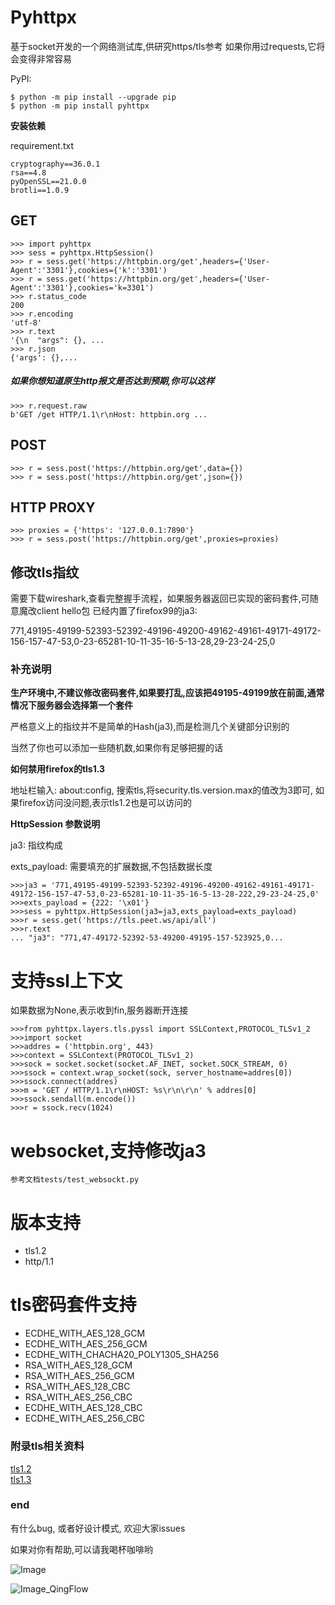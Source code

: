 # Pyhttpx
基于socket开发的一个网络测试库,供研究https/tls参考
如果你用过requests,它将会变得非常容易

PyPI:
```
$ python -m pip install --upgrade pip
$ python -m pip install pyhttpx
```

**安装依赖**

requirement.txt

```
cryptography==36.0.1
rsa==4.8
pyOpenSSL==21.0.0
brotli==1.0.9

```

## GET
```
>>> import pyhttpx
>>> sess = pyhttpx.HttpSession()
>>> r = sess.get('https://httpbin.org/get',headers={'User-Agent':'3301'},cookies={'k':'3301')
>>> r = sess.get('https://httpbin.org/get',headers={'User-Agent':'3301'},cookies='k=3301')
>>> r.status_code
200
>>> r.encoding
'utf-8'
>>> r.text
'{\n  "args": {}, ...
>>> r.json
{'args': {},...

```
##### 如果你想知道原生http报文是否达到预期,你可以这样
```
>>> r.request.raw
b'GET /get HTTP/1.1\r\nHost: httpbin.org ...
```

## POST
```
>>> r = sess.post('https://httpbin.org/get',data={})
>>> r = sess.post('https://httpbin.org/get',json={})
```

## HTTP PROXY
```
>>> proxies = {'https': '127.0.0.1:7890'}
>>> r = sess.post('https://httpbin.org/get',proxies=proxies)
```

## 修改tls指纹

需要下载wireshark,查看完整握手流程，如果服务器返回已实现的密码套件,可随意魔改client hello包
已经内置了firefox99的ja3:

771,49195-49199-52393-52392-49196-49200-49162-49161-49171-49172-156-157-47-53,0-23-65281-10-11-35-16-5-13-28,29-23-24-25,0

### 补充说明

**生产环境中,不建议修改密码套件,如果要打乱,应该把49195-49199放在前面,通常情况下服务器会选择第一个套件**

严格意义上的指纹并不是简单的Hash(ja3),而是检测几个关键部分识别的

当然了你也可以添加一些随机数,如果你有足够把握的话

**如何禁用firefox的tls1.3**

地址栏输入: about:config,
搜索tls,将security.tls.version.max的值改为3即可,
如果firefox访问没问题,表示tls1.2也是可以访问的

**HttpSession 参数说明**

ja3: 指纹构成

exts_payload: 需要填充的扩展数据,不包括数据长度

```
>>>ja3 = '771,49195-49199-52393-52392-49196-49200-49162-49161-49171-49172-156-157-47-53,0-23-65281-10-11-35-16-5-13-28-222,29-23-24-25,0'
>>>exts_payload = {222: '\x01'}
>>>sess = pyhttpx.HttpSession(ja3=ja3,exts_payload=exts_payload)
>>>r = sess.get('https://tls.peet.ws/api/all')
>>>r.text
... "ja3": "771,47-49172-52392-53-49200-49195-157-523925,0...
```

# 支持ssl上下文

如果数据为None,表示收到fin,服务器断开连接

```
>>>from pyhttpx.layers.tls.pyssl import SSLContext,PROTOCOL_TLSv1_2
>>>import socket
>>>addres = ('httpbin.org', 443)
>>>context = SSLContext(PROTOCOL_TLSv1_2)
>>>sock = socket.socket(socket.AF_INET, socket.SOCK_STREAM, 0)
>>>ssock = context.wrap_socket(sock, server_hostname=addres[0])
>>>ssock.connect(addres)
>>>m = 'GET / HTTP/1.1\r\nHOST: %s\r\n\r\n' % addres[0]
>>>ssock.sendall(m.encode())
>>>r = ssock.recv(1024)
```

# websocket,支持修改ja3
    参考文档tests/test_websockt.py
    
# 版本支持

- tls1.2
- http/1.1

# tls密码套件支持

- ECDHE_WITH_AES_128_GCM
- ECDHE_WITH_AES_256_GCM
- ECDHE_WITH_CHACHA20_POLY1305_SHA256
- RSA_WITH_AES_128_GCM
- RSA_WITH_AES_256_GCM
- RSA_WITH_AES_128_CBC
- RSA_WITH_AES_256_CBC
- ECDHE_WITH_AES_128_CBC
- ECDHE_WITH_AES_256_CBC


### 附录tls相关资料

   [tls1.2](https://www.rfc-editor.org/rfc/rfc5246.html)  
   [tls1.3](https://www.rfc-editor.org/rfc/rfc8446.html)
 
### end

有什么bug, 或者好设计模式, 欢迎大家issues</br>

如果对你有帮助,可以请我喝杯咖啡哟

 ![Image](https://github.com/zero3301/pyhttpx/blob/main/image/wechat.png)

 ![Image_QingFlow](https://file.qingflow.com/documents/form/attach/35efbb5c-b704-4ac6-9074-8adc2f0ef9df.png)
